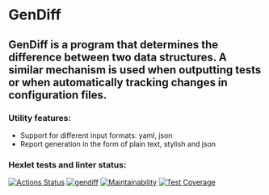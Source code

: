GenDiff
========================
GenDiff is a program that determines the difference between two data structures. A similar mechanism is used when outputting tests or when automatically tracking changes in configuration files.
-------------------------
### Utility features:
* Support for different input formats: yaml, json
* Report generation in the form of plain text, stylish and json

### Hexlet tests and linter status:
[![Actions Status](https://github.com/vladshal/frontend-project-46/workflows/hexlet-check/badge.svg)](https://github.com/vladshal/frontend-project-46/actions)
[![gendiff](https://github.com/vladshal/frontend-project-46/actions/workflows/gendiff.yml/badge.svg)](https://github.com/vladshal/frontend-project-46/actions/workflows/gendiff.yml)
[![Maintainability](https://api.codeclimate.com/v1/badges/bd1ac021ee49037ee202/maintainability)](https://codeclimate.com/github/vladshal/frontend-project-46/maintainability)
[![Test Coverage](https://api.codeclimate.com/v1/badges/bd1ac021ee49037ee202/test_coverage)](https://codeclimate.com/github/vladshal/frontend-project-46/test_coverage)

